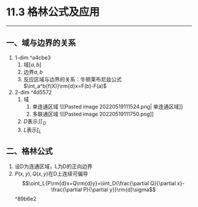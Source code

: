 # 11.3 格林公式及应用
---
## 一、域与边界的关系
1. 1-dim ^a4cbe3
	1. 域$[a,b]$
	2. 边界$a,b$
	3. 反应区域与边界的关系：牛顿莱布尼兹公式
		$\int_a^b{f(X)}\rm{d}x=F(b)-F(a)$
2. 2-dim ^4d5572
	1. 域
		1. 单连通区域
			![[Pasted image 20220519111524.png| 单连通区域]]
		2. 多联通区域
			![[Pasted image 20220519111750.png]]
	2. $D\text{表示}\iint_D$
	3. $L\text{表示}\int_L$

## 二、格林公式
1. 设D为连通区域，L为D的正向边界
2. $P(x,y),Q(x,y)$在D上连续可偏导
	$$\oint_L{P\rm{d}x+Q\rm{d}y}=\iint_D{\frac{\partial Q}{\partial x}-\frac{\partial P}{\partial y}}\rm{d}\sigma$$ ^89b6e2
